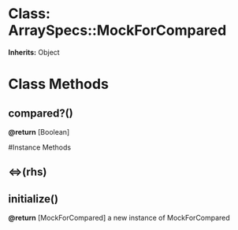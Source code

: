# Class: ArraySpecs::MockForCompared
**Inherits:** Object
    



# Class Methods
## compared?() [](#method-c-compared?)
**@return** [Boolean] 


#Instance Methods
## <=>(rhs) [](#method-i-<=>)

## initialize() [](#method-i-initialize)

**@return** [MockForCompared] a new instance of MockForCompared

